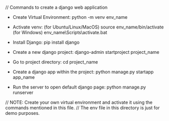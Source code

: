 // Commands to create a django web application
- Create Virtual Environment:
  python -m venv env_name

- Activate venv:
  (for Ubuntu/Linux/MacOS)
  source env_name/bin/activate
  (for Windows)
  env_name\Scripts\activate.bat

- Install Django:
  pip install django

- Create a new django project:
  django-admin startproject project_name

- Go to project directory:
  cd project_name

- Create a django app within the project:
  python manage.py startapp app_name

- Run the server to open default django page:
  python manage.py runserver


// NOTE: Create your own virtual environment and activate it using the commands mentioned in this file.
// The env file in this directory is just for demo purposes.
